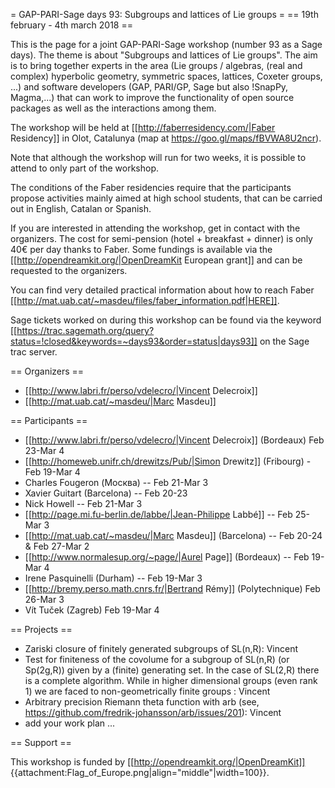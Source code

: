 = GAP-PARI-Sage days 93: Subgroups and lattices of Lie groups =
== 19th february - 4th march 2018 ==

This is the page for a joint GAP-PARI-Sage workshop (number 93 as a Sage days). The theme is about "Subgroups and lattices of Lie groups". The aim is to bring together experts in the area (Lie groups / algebras, (real and complex) hyperbolic geometry, symmetric spaces, lattices, Coxeter groups, ...) and software developers (GAP, PARI/GP, Sage but also !SnapPy, Magma,...) that can work to improve the functionality of open source packages as well as the interactions among them.

The workshop will be held at [[http://faberresidency.com/|Faber Residency]] in Olot, Catalunya (map at https://goo.gl/maps/fBVWA8U2ncr).

Note that although the workshop will run for two weeks, it is possible to attend to only part of the workshop.

The conditions of the Faber residencies require that the participants propose activities mainly aimed at high school students, that can be carried out in English, Catalan or Spanish.

If you are interested in attending the workshop, get in contact with the organizers. The cost for semi-pension (hotel + breakfast + dinner) is only 40€ per day thanks to Faber. Some fundings is available via the [[http://opendreamkit.org/|OpenDreamKit European grant]] and can be requested to the organizers.

You can find very detailed practical information about how to reach Faber [[http://mat.uab.cat/~masdeu/files/faber_information.pdf|HERE]].

Sage tickets worked on during this workshop can be found via the keyword [[https://trac.sagemath.org/query?status=!closed&keywords=~days93&order=status|days93]] on the Sage trac server.

== Organizers ==

 * [[http://www.labri.fr/perso/vdelecro/|Vincent Delecroix]]
 * [[http://mat.uab.cat/~masdeu/|Marc Masdeu]]

== Participants ==

 * [[http://www.labri.fr/perso/vdelecro/|Vincent Delecroix]] (Bordeaux) Feb 23-Mar 4
 * [[http://homeweb.unifr.ch/drewitzs/Pub/|Simon Drewitz]] (Fribourg) - Feb 19-Mar 4
 * Charles Fougeron (Москва) -- Feb 21-Mar 3
 * Xavier Guitart (Barcelona) -- Feb 20-23
 * Nick Howell -- Feb 21-Mar 3
 * [[http://page.mi.fu-berlin.de/labbe/|Jean-Philippe Labbé]] -- Feb 25-Mar 3
 * [[http://mat.uab.cat/~masdeu/|Marc Masdeu]] (Barcelona) -- Feb 20-24 & Feb 27-Mar 2
 * [[http://www.normalesup.org/~page/|Aurel Page]] (Bordeaux) -- Feb 19-Mar 4
 * Irene Pasquinelli (Durham) -- Feb 19-Mar 3
 * [[http://bremy.perso.math.cnrs.fr/|Bertrand Rémy]] (Polytechnique) Feb 26-Mar 3
 * Vít Tuček (Zagreb) Feb 19-Mar 4


== Projects ==

 * Zariski closure of finitely generated subgroups of SL(n,R): Vincent
 * Test for finiteness of the covolume for a subgroup of SL(n,R) (or Sp(2g,R)) given by a (finite) generating set. In the case of SL(2,R) there is a complete algorithm. While in higher dimensional groups (even rank 1) we are faced to non-geometrically finite groups : Vincent
 * Arbitrary precision Riemann theta function with arb (see, https://github.com/fredrik-johansson/arb/issues/201): Vincent
 * add your work plan ...

== Support ==

This workshop is funded by [[http://opendreamkit.org/|OpenDreamKit]] {{attachment:Flag_of_Europe.png|align="middle"|width=100}}.
